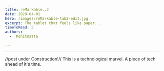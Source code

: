 ```yaml
---
title: reMarkable..2
date: 2020-04-01
hero: /images/reMarkable-tab2-edit.jpg
excerpt: The tablet that feels like paper...
timeToRead: 5
authors:
  -  MohitKatta

---
```


---
//post under Construction!//
This is a technological marvel. A piece of tech ahead of it's time.
